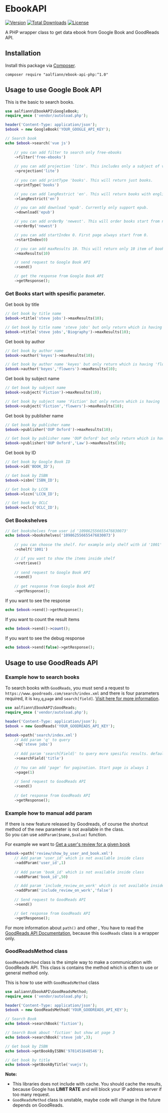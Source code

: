 # EbookAPI

[![Version](https://img.shields.io/badge/stable-1.1.0-green.svg)](https://github.com/aalfiann/ebook-api-php)
[![Total Downloads](https://poser.pugx.org/aalfiann/ebook-api-php/downloads)](https://packagist.org/packages/aalfiann/ebook-api-php)
[![License](https://poser.pugx.org/aalfiann/ebook-api-php/license)](https://github.com/aalfiann/ebook-api-php/blob/HEAD/LICENSE.md)

A PHP wrapper class to get data ebook from Google Book and GoodReads API.

## Installation

Install this package via [Composer](https://getcomposer.org/).
```
composer require "aalfiann/ebook-api-php:^1.0"
```


## Usage to use Google Book API

This is the basic to search books.
```php
use aalfiann\EbookAPI\GoogleBook;
require_once ('vendor/autoload.php');

header('Content-Type: application/json');
$ebook = new GoogleBook('YOUR_GOOGLE_API_KEY');

// Search book
echo $ebook->search('vue js')
    
    // you can add filter to search only free-ebooks
    ->filter('free-ebooks')
    
    // you can add projection 'lite'. This includes only a subject of volume and access metadata.
    ->projection('lite')
    
    // you can add printType 'books'. This will return just books.
    ->printType('books')

    // you can add langRestrict 'en'. This will return books with english only.
    ->langRestrict('en')

    // you can add download 'epub'. Currently only support epub.
    ->download('epub')

    // you can add orderBy 'newest'. This will order books start from newest.
    ->orderBy('newest')

    // you can add startIndex 0. First page always start from 0.
    ->startIndex(0)

    // you can add maxResults 10. This will return only 10 item of books. Max value is 40.
    ->maxResults(10)

    // send request to Google Book API
    ->send()

    // get the response from Google Book API
    ->getResponse();
```

### Get Books start with spesific parameter.  

Get book by title  
```php
// Get book by title name
$ebook->title('steve jobs')->maxResults(10);

// Get book by title name 'steve jobs' but only return which is having 'Biography' word in title
$ebook->title('steve jobs','Biography')->maxResults(10);
```

Get book by author
```php
// Get book by author name
$ebook->author('keyes')->maxResults(10);

// Get book by author name 'keyes' but only return which is having 'flowers' word in title
$ebook->author('keyes','flowers')->maxResults(10);
```

Get book by subject name
```php
// Get book by subject name
$ebook->subject('Fiction')->maxResults(10);

// Get book by subject name 'Fiction' but only return which is having 'flowers' word in title
$ebook->subject('Fiction','flowers')->maxResults(10);
```

Get book by publisher name
```php
// Get book by publisher name
$ebook->publisher('OUP Oxford')->maxResults(10);

// Get book by publisher name 'OUP Oxford' but only return which is having 'Law' word in title
$ebook->publisher('OUP Oxford','Law')->maxResults(10);
```

Get book by ID
```php
// Get book by Google Book ID
$ebook->id('BOOK_ID');

// Get book by ISBN
$ebook->isbn('ISBN_ID');

// Get book by LCCN
$ebook->lccn('LCCN_ID');

// Get book by OCLC
$ebook->oclc('OCLC_ID');
```

### Get Bookshelves

```php
// Get bookshelves from user id '109862556655476830073' 
echo $ebook->bookshelves('109862556655476830073')
    
    // you can choose the shelf. For example only shelf with id '1001'
    ->shelf('1001')

    // if you want to show the items inside shelf
    ->retrieve()
    
    // send request to Google Book API
    ->send()
    
    // get response from Google Book API
    ->getResponse();
```

If you want to see the response
```php
echo $ebook->send()->getResponse();
```

If you want to count the result items
```php
echo $ebook->send()->count();
```

If you want to see the debug response
```php
echo $ebook->send(false)->getResponse();
```

## Usage to use GoodReads API
### Example how to search books

To search books with `GoodReads`, you must send a request to `https://www.goodreads.com/search/index.xml` and there is four parameters required, it is `key`,`q`,`page` and `search[field]`.  [Visit here for more information](https://www.goodreads.com/api/index#search.books).  

```php
use aalfiann\EbookAPI\GoodReads;
require_once ('vendor/autoload.php');

header('Content-Type: application/json');
$ebook = new GoodReads('YOUR_GOODREADS_API_KEY');

$ebook->path('search/index.xml')
    // Add param 'q' to query
    ->q('steve jobs')
    
    // Add param 'search[Field]' to query more spesific results. default is 'all'
    ->searchField('title')
    
    // You can add 'page' for pagination. Start page is always 1
    ->page(1)
    
    // Send request to GoodReads API
    ->send()
    
    // Get response from GoodReads API
    ->getResponse();
```

### Example how to manual add param
If there is new feature released by Goodreads, of course the shortcut method of the new parameter is not available in the class.  
So you can use `addParam($name,$value)` function.  

For example we want to [Get a user's review for a given book](https://www.goodreads.com/api/index#review.show_by_user_and_book)  
```php
$ebook->path('review/show_by_user_and_book.xml')
    // Add param 'user_id' which is not available inside class
    ->addParam('user_id',1)
    
    // Add param 'book_id' which is not available inside class
    ->addParam('book_id',50)

    // Add param 'include_review_on_work' which is not available inside class
    ->addParam('include_review_on_work','false')
    
    // Send request to GoodReads API 
    ->send()

    // Get response from GoodReads API
    ->getResponse();
```

For more information about `path()` and other , You have to read the [GoodReads API Documentation](https://www.goodreads.com/api/index), because this `GoodReads` class is a wrapper only.

### GoodReadsMethod class
`GoodReadsMethod` class is the simple way to make a communication with GoodReads API. This class is contains the method which is often to use or general method only.

This is how to use with `GoodReadsMethod` class  
```php
use aaliann\EbookAPI\GoodReadsMethod;
require_once ('vendor/autoload.php');

header('Content-Type: application/json');
$ebook = new GoodReadsMethod('YOUR_GOODREADS_API_KEY');

// Search Book
echo $ebook->searchBook('fiction');

// Search Book about 'fiction' but show at page 3
echo $ebook->searchBook('steve job',3);

// Get book by ISBN
echo $ebook->getBookByISBN('9781451648546');

// Get book by title
echo $ebook->getBookByTitle('vuejs');
```

**Note:**
- This libraries does not include with cache. You should cache the results, because Google has **LIMIT RATE** and will block your IP address server if too many request.
- `GoodReadsMethod` class is unstable, maybe code will change in the future depends on GoodReads.